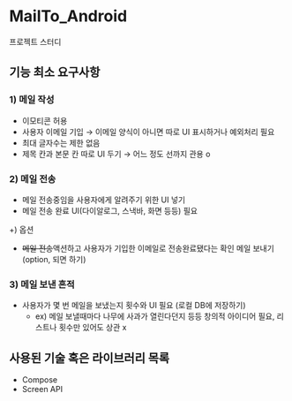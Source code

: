 # MailTo_Android
프로젝트 스터디


## 기능 최소 요구사항

### 1) 메일 작성

- 이모티콘 허용
- 사용자 이메일 기입 → 이메일 양식이 아니면 따로 UI 표시하거나 예외처리 필요
- 최대 글자수는 제한 없음
- 제목 칸과 본문 칸 따로 UI 두기 → 어느 정도 선까지 관용 o

### 2) 메일 전송

- 메일 전송중임을 사용자에게 알려주기 위한 UI 넣기
- 메일 전송 완료 UI(다이알로그, 스낵바, 화면 등등) 필요

+) 옵션

- ~~메일 전송~~액션하고 사용자가 기입한 이메일로 전송완료됐다는 확인 메일 보내기 (option, 되면 하기)

### 3) 메일 보낸 흔적

- 사용자가 몇 번 메일을 보냈는지 횟수와 UI 필요 (로컬 DB에 저장하기)
    - ex) 메일 보낼때마다 나무에 사과가 열린다던지 등등 창의적 아이디어 필요, 리스트나 횟수만 있어도 상관 x


## 사용된 기술 혹은 라이브러리 목록
- Compose
- Screen API
